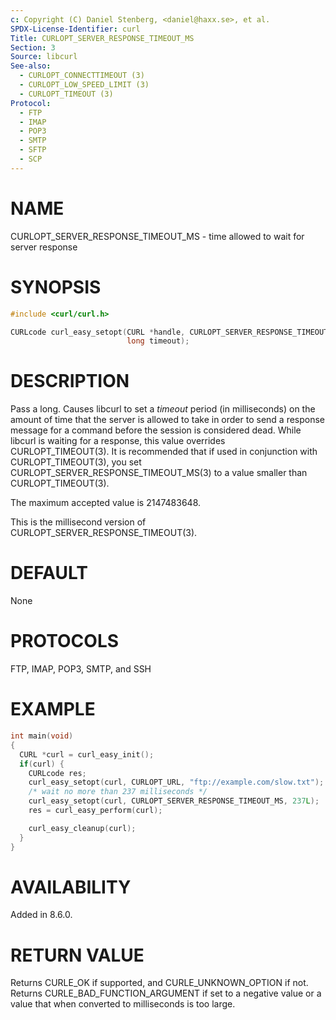 ```yaml
---
c: Copyright (C) Daniel Stenberg, <daniel@haxx.se>, et al.
SPDX-License-Identifier: curl
Title: CURLOPT_SERVER_RESPONSE_TIMEOUT_MS
Section: 3
Source: libcurl
See-also:
  - CURLOPT_CONNECTTIMEOUT (3)
  - CURLOPT_LOW_SPEED_LIMIT (3)
  - CURLOPT_TIMEOUT (3)
Protocol:
  - FTP
  - IMAP
  - POP3
  - SMTP
  - SFTP
  - SCP
---
```


# NAME

CURLOPT_SERVER_RESPONSE_TIMEOUT_MS - time allowed to wait for server response

# SYNOPSIS

~~~c
#include <curl/curl.h>

CURLcode curl_easy_setopt(CURL *handle, CURLOPT_SERVER_RESPONSE_TIMEOUT_MS,
                          long timeout);
~~~

# DESCRIPTION

Pass a long. Causes libcurl to set a *timeout* period (in milliseconds) on the
amount of time that the server is allowed to take in order to send a response
message for a command before the session is considered dead. While libcurl is
waiting for a response, this value overrides CURLOPT_TIMEOUT(3). It is
recommended that if used in conjunction with CURLOPT_TIMEOUT(3), you set
CURLOPT_SERVER_RESPONSE_TIMEOUT_MS(3) to a value smaller than
CURLOPT_TIMEOUT(3).

The maximum accepted value is 2147483648.

This is the millisecond version of CURLOPT_SERVER_RESPONSE_TIMEOUT(3).

# DEFAULT

None

# PROTOCOLS

FTP, IMAP, POP3, SMTP, and SSH

# EXAMPLE

~~~c
int main(void)
{
  CURL *curl = curl_easy_init();
  if(curl) {
    CURLcode res;
    curl_easy_setopt(curl, CURLOPT_URL, "ftp://example.com/slow.txt");
    /* wait no more than 237 milliseconds */
    curl_easy_setopt(curl, CURLOPT_SERVER_RESPONSE_TIMEOUT_MS, 237L);
    res = curl_easy_perform(curl);

    curl_easy_cleanup(curl);
  }
}
~~~

# AVAILABILITY

Added in 8.6.0.

# RETURN VALUE

Returns CURLE_OK if supported, and CURLE_UNKNOWN_OPTION if not. Returns
CURLE_BAD_FUNCTION_ARGUMENT if set to a negative value or a value that when
converted to milliseconds is too large.
